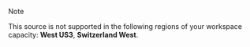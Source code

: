 
> [!NOTE]
> This source is not supported in the following regions of your workspace capacity: **West US3**, **Switzerland West**.

